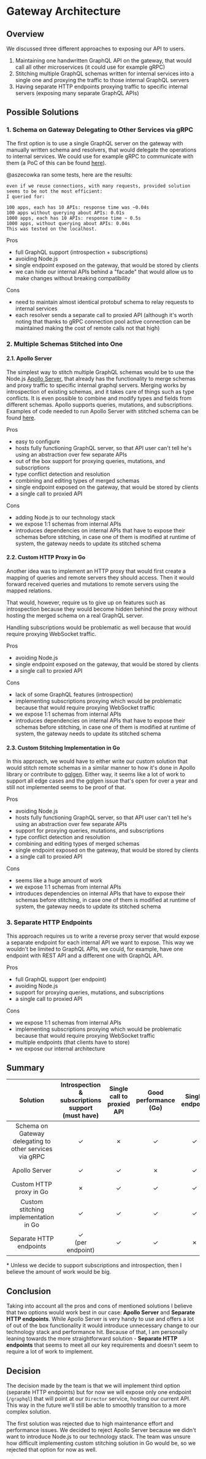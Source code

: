 # Gateway Architecture

## Overview

We discussed three different approaches to exposing our API to users.

1. Maintaining one handwritten GraphQL API on the gateway, that would call all other microservices (it could use for example gRPC)
2. Stitching multiple GraphQL schemas written for internal services into a single one and proxying the traffic to those internal GraphQL servers
3. Having separate HTTP endpoints proxying traffic to specific internal servers (exposing many separate GraphQL APIs)

## Possible Solutions

### 1. Schema on Gateway Delegating to Other Services via gRPC

The first option is to use a single GraphQL server on the gateway with manually written schema and resolvers, that would delegate the operations to internal services. We could use for example gRPC to communicate with them (a PoC of this can be found [here](https://github.com/kyma-incubator/compass/pull/21/)).

@aszecowka ran some tests, here are the results:

```
even if we reuse connections, with many requests, provided solution seems to be not the most efficient:
I queried for:

100 apps, each has 10 APIs: response time was ~0.04s
100 apps without querying about APIs: 0.01s
1000 apps, each has 10 APIs: response time ~ 0.5s
1000 apps, without querying about APIs: 0.04s
This was tested on the localhost.
```

Pros

- full GraphQL support (introspection + subscriptions)
- avoiding Node.js
- single endpoint exposed on the gateway, that would be stored by clients
- we can hide our internal APIs behind a "facade" that would allow us to make changes without breaking compatibility

Cons

- need to maintain almost identical protobuf schema to relay requests to internal services
- each resolver sends a separate call to proxied API (although it's worth noting that thanks to gRPC connection pool active connection can be maintained making the cost of remote calls not that high)

### 2. Multiple Schemas Stitched into One

#### 2.1. Apollo Server

The simplest way to stitch multiple GraphQL schemas would be to use the Node.js [Apollo Server](https://www.apollographql.com/), that already has the functionality to merge schemas and proxy traffic to specific internal graphql servers. Merging works by introspection of existing schemas, and it takes care of things such as type conflicts. It is even possible to combine and modify types and fields from different schemas. Apollo supports queries, mutations, and subscriptions. Examples of code needed to run Apollo Server with stitched schema can be found [here](https://www.contentful.com/blog/2019/01/30/combining-apis-graphql-schema-stitching-part-2/).

Pros

- easy to configure
- hosts fully functioning GraphQL server, so that API user can't tell he's using an abstraction over few separate APIs
- out of the box support for proxying queries, mutations, and subscriptions
- type conflict detection and resolution
- combining and editing types of merged schemas
- single endpoint exposed on the gateway, that would be stored by clients
- a single call to proxied API

Cons

- adding Node.js to our technology stack
- we expose 1:1 schemas from internal APIs
- introduces dependencies on internal APIs that have to expose their schemas before stitching, in case one of them is modified at runtime of system, the gateway needs to update its stitched schema

#### 2.2. Custom HTTP Proxy in Go

Another idea was to implement an HTTP proxy that would first create a mapping of queries and remote servers they should access. Then it would forward received queries and mutations to remote servers using the mapped relations.

That would, however, require us to give up on features such as introspection because they would become hidden behind the proxy without hosting the merged schema on a real GraphQL server.

Handling subscriptions would be problematic as well because that would require proxying WebSocket traffic.

Pros

- avoiding Node.js
- single endpoint exposed on the gateway, that would be stored by clients
- a single call to proxied API

Cons

- lack of some GraphQL features (introspection)
- implementing subscriptions proxying which would be problematic because that would require proxying WebSocket traffic
- we expose 1:1 schemas from internal APIs
- introduces dependencies on internal APIs that have to expose their schemas before stitching, in case one of them is modified at runtime of system, the gateway needs to update its stitched schema

#### 2.3. Custom Stitching Implementation in Go

In this approach, we would have to either write our custom solution that would stitch remote schemas in a similar manner to how it's done in Apollo library or contribute to [gqlgen](https://github.com/99designs/gqlgen/issues/5). Either way, it seems like a lot of work to support all edge cases and the gqlgen issue that's open for over a year and still not implemented seems to be proof of that.

Pros

- avoiding Node.js
- hosts fully functioning GraphQL server, so that API user can't tell he's using an abstraction over few separate APIs
- support for proxying queries, mutations, and subscriptions
- type conflict detection and resolution
- combining and editing types of merged schemas
- single endpoint exposed on the gateway, that would be stored by clients
- a single call to proxied API

Cons

- seems like a huge amount of work
- we expose 1:1 schemas from internal APIs
- introduces dependencies on internal APIs that have to expose their schemas before stitching, in case one of them is modified at runtime of system, the gateway needs to update its stitched schema

### 3. Separate HTTP Endpoints

This approach requires us to write a reverse proxy server that would expose a separate endpoint for each internal API we want to expose. This way we wouldn't be limited to GraphQL APIs, we could, for example, have one endpoint with REST API and a different one with GraphQL API.

Pros

- full GraphQL support (per endpoint)
- avoiding Node.js
- support for proxying queries, mutations, and subscriptions
- a single call to proxied API

Cons

- we expose 1:1 schemas from internal APIs
- implementing subscriptions proxying which would be problematic because that would require proxying WebSocket traffic
- multiple endpoints (that clients have to store)
- we expose our internal architecture

## Summary

Solution | Introspection & subscriptions support<br>(must have) | Single call to proxied API | Good performance<br>(Go) | Single endpoint | Not exposing internal APIs 1:1 | Low maintenance effort | Relative amount of work
:-:|:-:|:-:|:-:|:-:|:-:|:-:|:-:
Schema on Gateway delegating to other services via gRPC | ✓ | ✗ | ✓ | ✓ | ✓ | ✗ | medium
Apollo Server | ✓ | ✓ | ✗ | ✓ | ✗ | ✓ | very small
Custom HTTP proxy in Go | ✗ | ✓ | ✓ | ✓ | ✗ | ✓ | small*
Custom stitching implementation in Go | ✓ | ✓ | ✓ | ✓ | ✗ | ✓ | big
Separate HTTP endpoints | ✓<br>(per endpoint) | ✓ | ✓ | ✗ | ✗ | ✓ | small

\* Unless we decide to support subscriptions and introspection, then I believe the amount of work would be big.

## Conclusion

Taking into account all the pros and cons of mentioned solutions I believe that two options would work best in our case: **Apollo Server** and **Separate HTTP endpoints**. While Apollo Server is very handy to use and offers a lot of out of the box functionality it would introduce unnecessary change to our technology stack and performance hit. Because of that, I am personally leaning towards the more straightforward solution - **Separate HTTP endpoints** that seems to meet all our key requirements and doesn't seem to require a lot of work to implement.

## Decision

The decision made by the team is that we will implement third option (separate HTTP endpoints) but for now we will expose only one endpoint (`/graphql`) that will point at our `Director` service, hosting our current API. This way in the future we'll still be able to smoothly transition to a more complex solution.

The first solution was rejected due to high maintenance effort and performance issues. We decided to reject Apollo Server because we didn't want to introduce Node.js to our technology stack. The team was unsure how difficult implementing custom stitching solution in Go would be, so we rejected that option for now as well.
